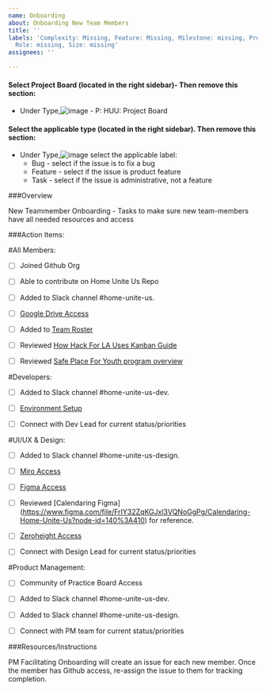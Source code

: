 ```yaml
---
name: Onboarding
about: Onboarding New Team Members
title: ''
labels: 'Complexity: Missing, Feature: Missing, Milestone: missing, Project: Missing,
  Role: missing, Size: missing'
assignees: ''

---
```


#### Select Project Board (located in the right sidebar)- Then remove this section:
- Under Type,![image](https://github.com/user-attachments/assets/aaf85aa9-ac24-41c7-aac5-e0fd10a3f5de) 
      - P: HUU: Project Board
#### Select the applicable type (located in the right sidebar). Then remove this section:
- Under Type,![image](https://github.com/user-attachments/assets/aaf85aa9-ac24-41c7-aac5-e0fd10a3f5de) select the applicable label:
   - Bug - select if the issue is to fix a bug
   - Feature - select if the issue is product feature
   - Task - select if the issue is administrative, not a feature

###Overview

New Teammember Onboarding - Tasks to make sure new team-members have all needed resources and access

###Action Items:

#All Members:

- [ ] Joined Github Org

- [ ] Able to contribute on Home Unite Us Repo

- [ ] Added to Slack channel #home-unite-us.

- [ ] [Google Drive Access](https://drive.google.com/drive/u/0/folders/1ahxiD9rIsBtx0yAPlPcPaGw8zGrfHHm9)

- [ ] Added to [Team Roster](https://docs.google.com/spreadsheets/d/1Qp0iLv5Bvafip9y8gu9AUy2d5800916ybJ4_YElmyYM/edit#gid=1806338047)

- [ ] Reviewed [How Hack For LA Uses Kanban Guide](https://docs.google.com/document/d/11Fe7mNdmPBP5bD_yLJ1C0_I1TmoK47AuHHrdhdDyWCs/edit?usp=sharing)

- [ ] Reviewed [Safe Place For Youth program overview](https://www.safeplaceforyouth.org/housing)

#Developers:

- [ ] Added to Slack channel #home-unite-us-dev.

- [ ] [Environment Setup](https://github.com/hackforla/HomeUniteUs#readme)

- [ ] Connect with Dev Lead for current status/priorities

#UI/UX & Design:

- [ ] Added to Slack channel #home-unite-us-design.

- [ ] [Miro Access](https://miro.com/app/board/o9J_lSssM10=/)

- [ ] [Figma Access](https://www.figma.com/file/BNWqZk8SHKbtN1nw8BB7VM/Current-HUU-Everything-Figma?node-id=0%3A1)

- [ ] Reviewed [Calendaring Figma] (https://www.figma.com/file/FrIY32ZqKGJxl3VQNoGgPg/Calendaring-Home-Unite-Us?node-id=140%3A410) for reference.

- [ ] [Zeroheight Access](https://huu.zeroheight.com/login)

- [ ] Connect with Design Lead for current status/priorities

#Product Management:

- [ ] Community of Practice Board Access

- [ ] Added to Slack channel #home-unite-us-dev.

- [ ] Added to Slack channel #home-unite-us-design.

- [ ] Connect with PM team for current status/priorities

###Resources/Instructions

PM Facilitating Onboarding will create an issue for each new member. Once the member has Github access, re-assign the issue to them for tracking completion.
